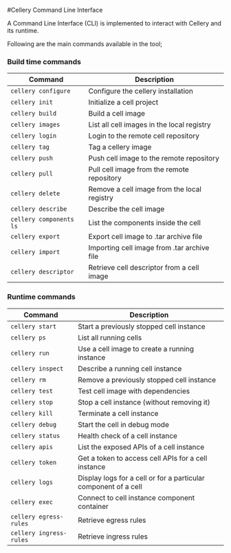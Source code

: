 #Cellery Command Line Interface

A Command Line Interface (CLI) is implemented to interact with Cellery and its runtime.

Following are the main commands available in the tool;

### Build time commands
|   Command                 | Description                                   |
|           ---             |                   ---                         |
| `cellery configure`       | Configure the cellery installation            |
| `cellery init`            | Initialize a cell project                     |
| `cellery build`           | Build a cell image                            |
| `cellery images`          | List all cell images in the local registry    | 		
| `cellery login`           | Login to the remote cell repository           |
| `cellery tag`             | Tag a cellery image                           | 
| `cellery push`            | Push cell image to the remote repository      |
| `cellery pull`            | Pull cell image from the remote repository    |
| `cellery delete`          | Remove a cell image from the local registry   |
| `cellery describe`        | Describe the cell image                       | 
| `cellery components ls`   | List the components inside the cell           |
| `cellery export`          | Export cell image to .tar archive file        |
| `cellery import`          | Importing cell image from .tar archive file   |
| `cellery descriptor`      | Retrieve cell descriptor from a cell image    | 

### Runtime commands
|   Command                 | Description                                                       |
|           ---             |                           ---                                     |
| `cellery start`		    | Start a previously stopped cell instance                          |      
| `cellery ps`		        | List all running cells                                            |
| `cellery run`			    | Use a cell image to create a  running instance                    |
| `cellery inspect`	        | Describe a running cell instance                                  |
| `cellery rm` 			    | Remove a previously stopped cell instance                         |
| `cellery test`			| Test cell image with dependencies                                 |  
| `cellery stop`			| Stop a cell instance (without removing it)                        |
| `cellery kill`			| Terminate a cell instance                                         |
| `cellery debug`		    | Start the cell in debug mode                                      | 
| `cellery status`      	| Health check of a cell instance                                   |
| `cellery apis`       	    | List the exposed APIs of a cell instance                          |
| `cellery token`		    | Get a token to access cell APIs for a cell instance               |
| `cellery logs`         	| Display logs for a cell or for a particular component of a cell   |
| `cellery exec` 		    | Connect to cell instance component container                      |
| `cellery egress-rules` 	| Retrieve egress rules                                             |
| `cellery ingress-rules`	| Retrieve ingress rules                                            |

##  
